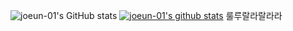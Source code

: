 <!--
**joeun-01/joeun-01** is a ✨ _special_ ✨ repository because its `README.md` (this file) appears on your GitHub profile.

Here are some ideas to get you started:

- 🔭 I’m currently working on ...
- 🌱 I’m currently learning ...
- 👯 I’m looking to collaborate on ...
- 🤔 I’m looking for help with ...
- 💬 Ask me about ...
- 📫 How to reach me: ...
- 😄 Pronouns: ...
- ⚡ Fun fact: ...
-->
![joeun-01's GitHub stats](https://github-readme-stats.vercel.app/api?username=joeun-01&show_icons=true&theme=radical)
[![joeun-01's github stats](https://github-readme-stats.vercel.app/api/top-langs/?username=joeun-01&show_icons=true&hide_border=true&title_color=004386&icon_color=004386&layout=compact)](https://github.com/joeun-01)
룰루랄라랄라라
